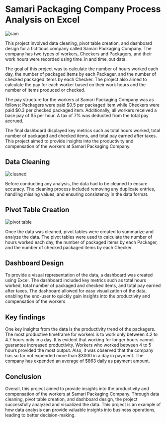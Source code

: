 # Samari Packaging Company Process Analysis on Excel

![sam](https://user-images.githubusercontent.com/37171086/230789590-da5fc3e0-521b-49ab-a287-ec314406a060.png)


This project involved data cleaning, pivot table creation, and dashboard design for a fictitious company called Samari Packaging Company. The company has two types of workers, Checkers and Packagers, and their work hours were recorded using time_in and time_out data.

The goal of this project was to calculate the number of hours worked each day, the number of packaged items by each Packager, and the number of checked packaged items by each Checker. The project also aimed to calculate the pay for each worker based on their work hours and the number of items produced or checked.

The pay structure for the workers at Samari Packaging Company was as follows: Packagers were paid $0.5 per packaged item while Checkers were paid $0.3 per checked packaged item. Additionally, all workers received a base pay of $5 per hour. A tax of 7% was deducted from the total pay accrued.

The final dashboard displayed key metrics such as total hours worked, total number of packaged and checked items, and total pay earned after taxes. This project aimed to provide insights into the productivity and compensation of the workers at Samari Packaging Company.

**Data Cleaning**
---
![cleaned](https://user-images.githubusercontent.com/37171086/232362017-0e39d27d-2d07-48cd-a49c-a1284f5579d7.png)

Before conducting any analysis, the data had to be cleaned to ensure accuracy. The cleaning process included removing any duplicate entries, handling missing values, and ensuring consistency in the data format.

**Pivot Table Creation**
---
![pivot table](https://user-images.githubusercontent.com/37171086/232361759-fab41adc-e274-441e-9410-f0f6b66af42c.png)

Once the data was cleaned, pivot tables were created to summarize and analyze the data. The pivot tables were used to calculate the number of hours worked each day, the number of packaged items by each Packager, and the number of checked packaged items by each Checker.

**Dashboard Design**
---
To provide a visual representation of the data, a dashboard was created using Excel. The dashboard included key metrics such as total hours worked, total number of packaged and checked items, and total pay earned after taxes. The dashboard allowed for easy visualization of the data, enabling the end-user to quickly gain insights into the productivity and compensation of the workers.

**Key findings**
---
One key insights from the data is the productivity trend of the packagers. The most productive timeframe for workers is to work only between 4.2 to 4.7 hours only in a day. It is evident that working for longer hours cannot guarantee increased productivity. Workers who worked between 4 to 5 hours provided the most output. Also, it was observed that the company has so far not expended more than $3000 in a day in payment. The company has expended an average of $863 daily as payment amount.

**Conclusion**
---
Overall, this project aimed to provide insights into the productivity and compensation of the workers at Samari Packaging Company. Through data cleaning, pivot table creation, and dashboard design, the project successfully analyzed and visualized the data. This project is an example of how data analysis can provide valuable insights into business operations, leading to better decision-making.
